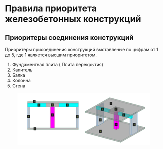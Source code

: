 # Правила приоритета железобетонных конструкций

## Приоритеры соединения конструкций

Приоритеры присоединения конструкций выставленые по цифрам от 1 до 5, где 1 является высшим приоритетом.

1. Фундаментная плита ( Плита перекрытия)
2. Капитель
3. Балка
4. Колонна&#x20;
5. Стена

<figure><img src="../.gitbook/assets/2025-04-29_13-55-465.png" alt=""><figcaption></figcaption></figure>
